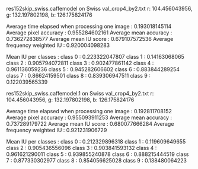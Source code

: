 res152skip_swiss.caffemodel on Swiss val_crop4_by2.txt
r: 104.456043956, g: 132.197802198, b: 126.175824176

Average time elapsed when processing one image :	0.193018145114
Average pixel accuracy :	0.955284602161
Average mean accuracy :		0.736272838577
Average mean IU score :		0.679107572536
Average frequency weighted IU :	0.920004098283

Mean IU per classes : 
	class  0  :  0.223322047807
	class  1  :  0.14163068065
	class  2  :  0.905794072811
	class  3  :  0.902477861142
	class  4  :  0.961136059236
	class  5  :  0.945282606602
	class  6  :  0.883844289254
	class  7  :  0.86624159501
	class  8  :  0.839306947511
	class  9  :  0.122039565339
	
res152skip_swiss.caffemodel.1 on Swiss val_crop4_by2.txt
r: 104.456043956, g: 132.197802198, b: 126.175824176

Average time elapsed when processing one image :	0.192811708152
Average pixel accuracy :	0.955093911253
Average mean accuracy :		0.737289179722
Average mean IU score :		0.680077666284
Average frequency weighted IU :	0.921231906729

Mean IU per classes : 
	class  0  :  0.212329896318
	class  1  :  0.119609649655
	class  2  :  0.905436556096
	class  3  :  0.903841593132
	class  4  :  0.961621290011
	class  5  :  0.939855240878
	class  6  :  0.888215444519
	class  7  :  0.877330302977
	class  8  :  0.854056625028
	class  9  :  0.138480064223
